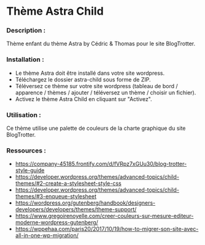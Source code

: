 # Thème Astra Child

### Description :
Thème enfant du thème Astra by Cédric & Thomas pour le site BlogTrotter.

### Installation :
- Le thème Astra doit être installé dans votre site wordpress.
- Téléchargez le dossier astra-child sous forme de ZIP.
- Téléversez ce thème sur votre site wordpress (tableau de bord / apparence / thèmes / ajouter / téléversez un thème / choisir un fichier).
- Activez le thème Astra Child en cliquant sur "Activez".

### Utilisation :
Ce thème utilise une palette de couleurs de la charte graphique du site BlogTrotter.


### Ressources :
 - https://company-45185.frontify.com/d/fVRpz7xGUu30/blog-trotter-style-guide 
 - https://developer.wordpress.org/themes/advanced-topics/child-themes/#2-create-a-stylesheet-style-css
 - https://developer.wordpress.org/themes/advanced-topics/child-themes/#3-enqueue-stylesheet
 - https://wordpress.org/gutenberg/handbook/designers-developers/developers/themes/theme-support/ 
 - https://www.gregoirenoyelle.com/creer-couleurs-sur-mesure-editeur-moderne-wordpress-gutenberg/
 - https://wppehaa.com/paris20/2017/10/19/how-to-migrer-son-site-avec-all-in-one-wp-migration/ 
